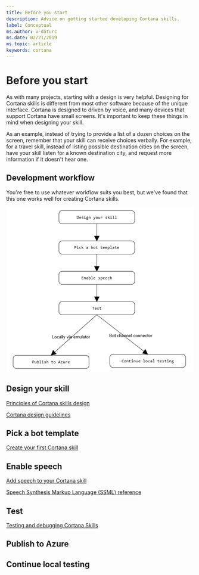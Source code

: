```yaml
---
title: Before you start
description: Advice on getting started developing Cortana skills.
label: Conceptual
ms.author: v-daturc
ms.date: 02/21/2019
ms.topic: article
keywords: cortana
---
```


# Before you start

As with many projects, starting with a design is very helpful. Designing for Cortana skills is different from most other software because of the unique interface. Cortana is designed to driven by voice, and many devices that support Cortana have small screens. It's important to keep these things in mind when designing your skill.

As an example, instead of trying to provide a list of a dozen choices on the screen, remember that your skill can receive choices verbally. For example, for a travel skill, instead of listing possible destination cities on the screen, have your skill listen for a known destination city, and request more information if it doesn't hear one.

## Development workflow

You're free to use whatever workflow suits you best, but we've found that this one works well for creating Cortana skills.

   ![Cortana's Notebook](../media/images/development-lifecycle.png)

## Design your skill

[Principles of Cortana skills design](../skills/design-principles.md)


[Cortana design guidelines](../skills/voicecommand-design-guidelines)

## Pick a bot template

[Create your first Cortana skill](../skills/mva22-hello-world)

## Enable speech

[Add speech to your Cortana skill](../skills/adding-speech)

[Speech Synthesis Markup Language (SSML) reference](../skills/speech-synthesis-markup-language)

## Test

[Testing and debugging Cortana Skills](../skills/test-debug)

## Publish to Azure

## Continue local testing

